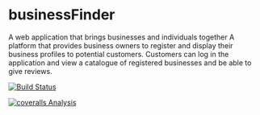 # businessFinder
A web application that brings businesses and individuals together
A platform that provides business owners to register and display their business profiles to potential customers. 
Customers can log in the application and view a catalogue of registered businesses and be able to give reviews.

[![Build Status](https://travis-ci.org/dennohtu/businessFinder.svg?branch=complete)](https://travis-ci.org/dennohtu/businessFinder)

[![coveralls Analysis](https://coveralls.io/repos/dennohtu/businessFinder/badge.png)](https://coveralls.io/r/dennohtu/businessFinder)
